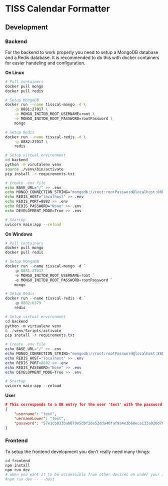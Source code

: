 # TISS Calendar Formatter

## Development
### Backend
For the backend to work properly you need to setup a MongoDB database and a Redis database. It is recommended to do this with docker containers for easier handeling and configuration.

**On Linux**
```bash
# Pull containers
docker pull mongo
docker pull redis

# Setup MongoDB
docker run --name tisscal-mongo -d \
    -p 8881:27017 \
    -e MONGO_INITDB_ROOT_USERNAME=root \
	-e MONGO_INITDB_ROOT_PASSWORD=rootPassword \
    mongo

# Setup Redis
docker run --name tisscal-redis -d \
    -p 8882:27017 \
    redis

# Setup virtual environment
cd backend
python -m virutalenv venv
source ./venv/bin/activate
pip install -r requirements.txt

# Create .env file
echo BASE_URL="/" >> .env
echo MONGO_CONNECTION_STRING="mongodb://root:rootPassword@localhost:8881" >> .env
echo REDIS_HOST="localhost" >> .env
echo REDIS_PORT=8882 >> .env
echo REDIS_PASSWORD="None" >> .env
echo DEVELOPMENT_MODE=True >> .env

# Startup
uvicorn main:app --reload
```

**On Windows**
```powershell
# Pull containers
docker pull mongo
docker pull redis

# Setup MongoDB
docker run --name tisscal-mongo -d `
    -p 8881:27017 `
    -e MONGO_INITDB_ROOT_USERNAME=root `
	-e MONGO_INITDB_ROOT_PASSWORD=rootPassword `
    mongo

# Setup Redis
docker run --name tisscal-redis -d `
    -p 8882:6379 `
    redis

# Setup virtual environment
cd backend
python -m virtualenv venv
& ./venv/Scripts/activate
pip install -r requirements.txt

# Create .env file
echo BASE_URL="/" >> .env
echo MONGO_CONNECTION_STRING="mongodb://root:rootPassword@localhost:8881" >> .env
echo REDIS_HOST="localhost" >> .env
echo REDIS_PORT=8882 >> .env
echo REDIS_PASSWORD="None" >> .env
echo DEVELOPMENT_MODE=True >> .env

# Startup
uvicorn main:app --reload
```

**User**
```json
# This corresponds to a DB entry for the user 'test' with the password 'ganzGeheim123!' (without the _id key)
{
    "username": "test",
    "uernameLower": "test",
    "password": "57e1cb033bab879e5dbf2de52dda40faf9a4e3b68eca133a920d70751218d367"
}
```


### Frontend
To setup the frontend development you don't really need many things:

```powershell
cd frontend
npm install
npm run dev
# when you want it to be accaessible from other devices on under your IP
#npm run dev -- --host
```